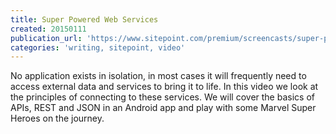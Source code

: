 ```yaml
---
title: Super Powered Web Services
created: 20150111
publication_url: 'https://www.sitepoint.com/premium/screencasts/super-powered-web-services '
categories: 'writing, sitepoint, video'
---
```


No application exists in isolation, in most cases it will frequently need to access external data and services to bring it to life. In this video we look at the principles of connecting to these services. We will cover the basics of APIs, REST and JSON in an Android app and play with some Marvel Super Heroes on the journey.
